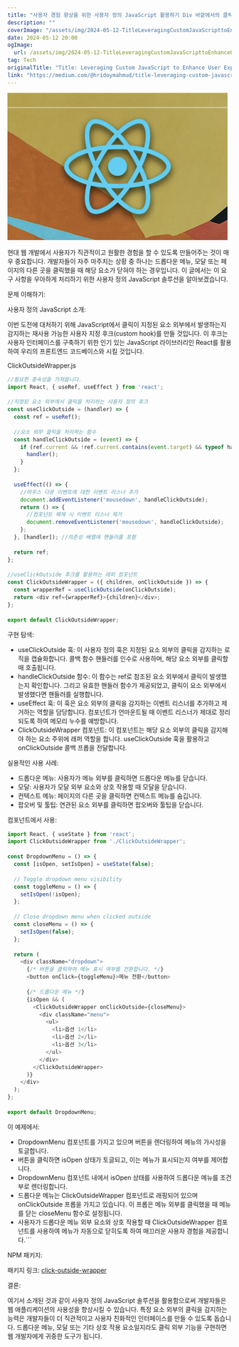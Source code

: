 ```yaml
---
title: "사용자 경험 향상을 위한 사용자 정의 JavaScript 활용하기 Div 바깥에서의 클릭 처리하기"
description: ""
coverImage: "/assets/img/2024-05-12-TitleLeveragingCustomJavaScripttoEnhanceUserExperienceHandlingClicksOutsideaDiv_0.png"
date: 2024-05-12 20:00
ogImage: 
  url: /assets/img/2024-05-12-TitleLeveragingCustomJavaScripttoEnhanceUserExperienceHandlingClicksOutsideaDiv_0.png
tag: Tech
originalTitle: "Title: Leveraging Custom JavaScript to Enhance User Experience: Handling Clicks Outside a Div"
link: "https://medium.com/@hridoymahmud/title-leveraging-custom-javascript-to-enhance-user-experience-handling-clicks-outside-a-div-c71af16a1f64"
---
```



<img src="/assets/img/2024-05-12-TitleLeveragingCustomJavaScripttoEnhanceUserExperienceHandlingClicksOutsideaDiv_0.png" />

현대 웹 개발에서 사용자가 직관적이고 원활한 경험을 할 수 있도록 만들어주는 것이 매우 중요합니다. 개발자들이 자주 마주치는 상황 중 하나는 드롭다운 메뉴, 모달 또는 페이지의 다른 곳을 클릭했을 때 해당 요소가 닫혀야 하는 경우입니다. 이 글에서는 이 요구 사항을 우아하게 처리하기 위한 사용자 정의 JavaScript 솔루션을 알아보겠습니다.

문제 이해하기:

사용자 정의 JavaScript 소개:



이번 도전에 대처하기 위해 JavaScript에서 클릭이 지정된 요소 외부에서 발생하는지 감지하는 재사용 가능한 사용자 지정 후크(custom hook)를 만들 것입니다. 이 후크는 사용자 인터페이스를 구축하기 위한 인기 있는 JavaScript 라이브러리인 React를 활용하여 우리의 프론트엔드 코드베이스와 시킬 것입니다.

ClickOutsideWrapper.js

```js
//필요한 종속성을 가져옵니다.
import React, { useRef, useEffect } from 'react';

//지정된 요소 외부에서 클릭을 처리하는 사용자 정의 후크
const useClickOutside = (handler) => {
  const ref = useRef();

  //요소 외부 클릭을 처리하는 함수
  const handleClickOutside = (event) => {
    if (ref.current && !ref.current.contains(event.target) && typeof handler === 'function') {
      handler();
    }
  };

  useEffect(() => {
    //마우스 다운 이벤트에 대한 이벤트 리스너 추가
    document.addEventListener('mousedown', handleClickOutside);
    return () => {
      //컴포넌트 해제 시 이벤트 리스너 제거
      document.removeEventListener('mousedown', handleClickOutside);
    };
  }, [handler]); //의존성 배열에 핸들러를 포함

  return ref;
};

//useClickOutside 후크를 활용하는 래퍼 컴포넌트
const ClickOutsideWrapper = ({ children, onClickOutside }) => {
  const wrapperRef = useClickOutside(onClickOutside);
  return <div ref={wrapperRef}>{children}</div>;
};

export default ClickOutsideWrapper;
```

구현 탐색:



- useClickOutside 훅: 이 사용자 정의 훅은 지정된 요소 외부의 클릭을 감지하는 로직을 캡슐화합니다. 콜백 함수 핸들러를 인수로 사용하며, 해당 요소 외부를 클릭할 때 호출됩니다.
- handleClickOutside 함수: 이 함수는 ref로 참조된 요소 외부에서 클릭이 발생했는지 확인합니다. 그리고 유효한 핸들러 함수가 제공되었고, 클릭이 요소 외부에서 발생했다면 핸들러를 실행합니다.
- useEffect 훅: 이 훅은 요소 외부의 클릭을 감지하는 이벤트 리스너를 추가하고 제거하는 역할을 담당합니다. 컴포넌트가 언마운트될 때 이벤트 리스너가 제대로 정리되도록 하여 메모리 누수를 예방합니다.
- ClickOutsideWrapper 컴포넌트: 이 컴포넌트는 해당 요소 외부의 클릭을 감지해야 하는 요소 주위에 래퍼 역할을 합니다. useClickOutside 훅을 활용하고 onClickOutside 콜백 프롭을 전달합니다.

실용적인 사용 사례:

- 드롭다운 메뉴: 사용자가 메뉴 외부를 클릭하면 드롭다운 메뉴를 닫습니다.
- 모달: 사용자가 모달 외부 요소와 상호 작용할 때 모달을 닫습니다.
- 컨텍스트 메뉴: 페이지의 다른 곳을 클릭하면 컨텍스트 메뉴를 숨깁니다.
- 팝오버 및 툴팁: 연관된 요소 외부를 클릭하면 팝오버와 툴팁을 닫습니다.

컴포넌트에서 사용:



```js
import React, { useState } from 'react';
import ClickOutsideWrapper from './ClickOutsideWrapper';

const DropdownMenu = () => {
  const [isOpen, setIsOpen] = useState(false);

  // Toggle dropdown menu visibility
  const toggleMenu = () => {
    setIsOpen(!isOpen);
  };

  // Close dropdown menu when clicked outside
  const closeMenu = () => {
    setIsOpen(false);
  };

  return (
    <div className="dropdown">
      {/* 버튼을 클릭하여 메뉴 표시 여부를 전환합니다. */}
      <button onClick={toggleMenu}>메뉴 전환</button>
      
      {/* 드롭다운 메뉴 */}
      {isOpen && (
        <ClickOutsideWrapper onClickOutside={closeMenu}>
          <div className="menu">
            <ul>
              <li>옵션 1</li>
              <li>옵션 2</li>
              <li>옵션 3</li>
            </ul>
          </div>
        </ClickOutsideWrapper>
      )}
    </div>
  );
};

export default DropdownMenu;
```

이 예제에서:

- DropdownMenu 컴포넌트를 가지고 있으며 버튼을 렌더링하여 메뉴의 가시성을 토글합니다.
- 버튼을 클릭하면 isOpen 상태가 토글되고, 이는 메뉴가 표시되는지 여부를 제어합니다.
- DropdownMenu 컴포넌트 내에서 isOpen 상태를 사용하여 드롭다운 메뉴를 조건부로 렌더링합니다.
- 드롭다운 메뉴는 ClickOutsideWrapper 컴포넌트로 래핑되어 있으며 onClickOutside 프롭을 가지고 있습니다. 이 프롭은 메뉴 외부를 클릭했을 때 메뉴를 닫는 closeMenu 함수로 설정됩니다.
- 사용자가 드롭다운 메뉴 외부 요소와 상호 작용할 때 ClickOutsideWrapper 컴포넌트를 사용하여 메뉴가 자동으로 닫히도록 하여 매끄러운 사용자 경험을 제공합니다.```



NPM 패키지:

패키지 링크: [click-outside-wrapper](https://www.npmjs.com/package/click-outside-wrapper)

결론:

여기서 소개된 것과 같이 사용자 정의 JavaScript 솔루션을 활용함으로써 개발자들은 웹 애플리케이션의 사용성을 향상시킬 수 있습니다. 특정 요소 외부의 클릭을 감지하는 능력은 개발자들이 더 직관적이고 사용자 친화적인 인터페이스를 만들 수 있도록 돕습니다. 드롭다운 메뉴, 모달 또는 기타 상호 작용 요소일지라도 클릭 외부 기능을 구현하면 웹 개발자에게 귀중한 도구가 됩니다.